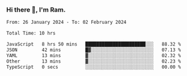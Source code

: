 ### Hi there 👋, I'm Ram.

<!--START_SECTION:waka-->

```txt
From: 26 January 2024 - To: 02 February 2024

Total Time: 10 hrs

JavaScript   8 hrs 50 mins   ██████████████████████░░░   88.32 %
JSON         42 mins         █▓░░░░░░░░░░░░░░░░░░░░░░░   07.13 %
YAML         13 mins         ▓░░░░░░░░░░░░░░░░░░░░░░░░   02.32 %
Other        13 mins         ▓░░░░░░░░░░░░░░░░░░░░░░░░   02.23 %
TypeScript   0 secs          ░░░░░░░░░░░░░░░░░░░░░░░░░   00.00 %
```

<!--END_SECTION:waka-->
